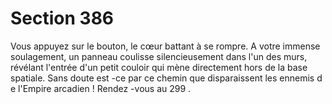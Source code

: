 # Section 386

Vous appuyez sur le bouton, le cœur battant à se rompre. A votre
immense soulagement, un panneau coulisse silencieusement
dans l'un des murs, révélant l'entrée d'un petit couloir qui mène
directement hors de la base spatiale. Sans doute est -ce par ce
chemin  que disparaissent les ennemis d e l'Empire arcadien !
Rendez -vous au 299 .